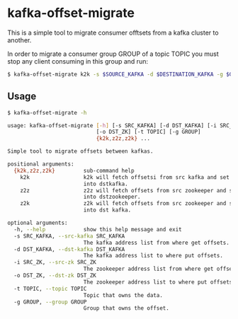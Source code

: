 # kafka-offset-migrate
This is a simple tool to migrate consumer offtsets from a kafka cluster to another.

In order to migrate a consumer group GROUP of a topic TOPIC you must stop any client
consuming in this group and run:
```bash
$ kafka-offset-migrate k2k -s $SOURCE_KAFKA -d $DESTINATION_KAFKA -g $GROUP -t $TOPIC
```

## Usage
```bash
$ kafka-offset-migrate -h

usage: kafka-offset-migrate [-h] [-s SRC_KAFKA] [-d DST_KAFKA] [-i SRC_ZK]
                            [-o DST_ZK] [-t TOPIC] [-g GROUP]
                            {k2k,z2z,z2k} ...

Simple tool to migrate offsets between kafkas.

positional arguments:
  {k2k,z2z,z2k}         sub-command help
    k2k                 k2k will fetch offsetsi from src kafka and set then
                        into dstkafka.
    z2z                 z2z will fetch offsets from src zookeeper and set then
                        into dstzookeeper.
    z2k                 z2k will fetch offsets from src zookeeper and set then
                        into dst kafka.

optional arguments:
  -h, --help            show this help message and exit
  -s SRC_KAFKA, --src-kafka SRC_KAFKA
                        The kafka address list from where get offsets.
  -d DST_KAFKA, --dst-kafka DST_KAFKA
                        The kafka address list to where put offsets.
  -i SRC_ZK, --src-zk SRC_ZK
                        The zookeeper address list from where get offsets.
  -o DST_ZK, --dst-zk DST_ZK
                        The zookeeper address list to where put offsets.
  -t TOPIC, --topic TOPIC
                        Topic that owns the data.
  -g GROUP, --group GROUP
                        Group that owns the offset.
```
